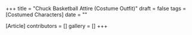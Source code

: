 +++
title = "Chuck Basketball Attire (Costume Outfit)"
draft = false
tags = [Costumed Characters]
date = ""

[Article]
contributors = []
gallery = []
+++